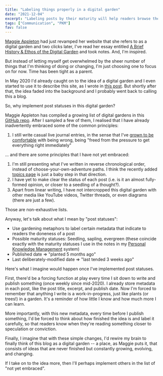 ```yaml
---
title: "Labeling things properly in a digital garden"
date: "2021-12-04"
excerpt: "Labeling posts by their maturity will help readers browse the digital garden with the right mindset, and so will you as you continue to create more posts."
tags: ["Communication", "PKM"]
fav: false
---
```


[Maggie Appleton](https://maggieappleton.com/) had just revamped her website that she refers to as a digital garden and two clicks later, I've read her essay entitled [A Brief History & Ethos of the Digital Garden](https://maggieappleton.com/garden-history) and took notes. And, I'm inspired.

But instead of letting myself get overwhelmed by the sheer number of things that I'm thinking of doing or changing, I'm just choosing one to focus on for now. Time has been tight as a parent. 

In May 2020 I'd already caught on to the idea of a digital garden and I even started to use it to describe this site, as I wrote in [this post](/2020-05-24-my-digital-garden/). But shortly after that, the idea faded into the background and I probably went back to calling this a blog.

So, why implement post statuses in this digital garden?

Maggie Appleton has compiled a growing list of digital gardens in this [GitHub repo](https://github.com/MaggieAppleton/digital-gardeners). After I sampled a few of them, I realised that I have already inadvertently embraced some of the common principles:

1. I still write casual live journal entries, in the sense that I've [grown to be comfortable](/2021-11-01-what-i-learned-asking-120-people-about-my-writing/) with being wrong, being "freed from the pressure to get everything right immediately"

... and there are some principles that I have not yet embraced:

1. I'm still presenting what I've written in reverse chronological order, instead of choose-your-own-adventure paths. I think the recently added [topics page](/topics) is just a baby step in that direction.
2. I have yet to make clear the status of each post (i.e. is it an almost fully-formed opinion, or closer to a seedling of a thought?).
3. Apart from linear writing, I have not intercropped this digital garden with other media like YouTube videos, Twitter threads, or even diagrams (there are just a few).

Those are non-exhaustive lists.

Anyway, let's talk about what I mean by "post statuses":

- Use gardening metaphors to label certain metadata that indicate to readers the doneness of a post
- Possible maturity statuses: Seedling, sapling, evergreen (these coincide exactly with the maturity statuses I use in the notes in my [Personal Knowledge Management](/2021-08-29-types-of-notes-in-a-pkm-explained-with-a-gardening-analogy-part-i/) system)
- Published date => "planted 5 months ago" 
- Last deliberately-modified date => "last tended 3 weeks ago"

Here's what I imagine would happen once I've implemented post statuses.

First, there'd be a forcing function at play every time I sit down to write and publish something (once weekly since mid-2020). I already store metadata in each post, like the post title, excerpt, and publish date. Now I'm forced to remember that anything I write is a work-in-progress, just like plants (or trees!) in a garden. It's a reminder of how little I know and how much more I can learn.

More importantly, with this new metadata, every time before I publish something, I'd be forced to think about how finished the idea is and label it carefully, so that readers know when they're reading something closer to speculation or conviction.

Finally, I imagine that with these simple changes, I'd rewire my brain to finally think of this blog as a digital garden -- a place, as Maggie puts it, that consists of ideas that are never finished but constantly growing, evolving, and changing.

If I take on to the idea more, then I'll perhaps implement others in the list of "not yet embraced".